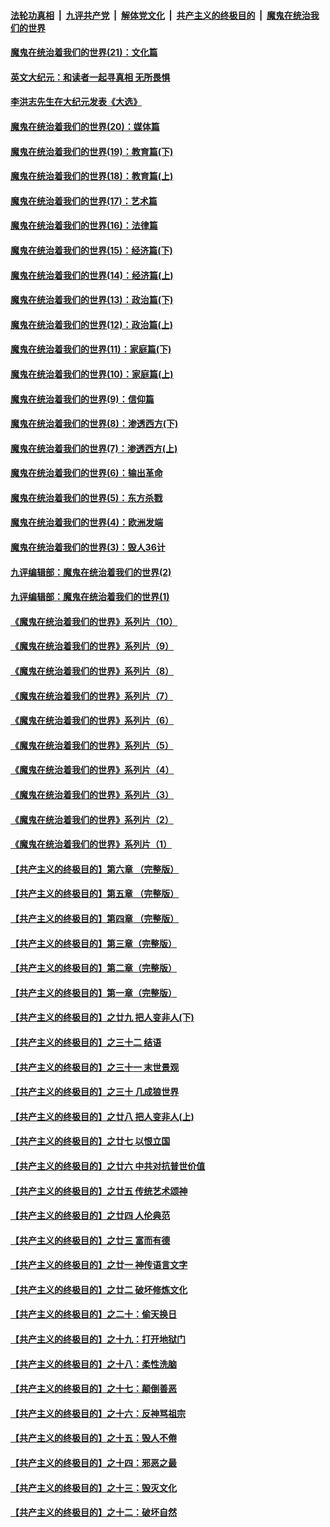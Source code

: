 

####  [法轮功真相](../../../../basic/blob/master/README.md?t=01200731) &nbsp;|&nbsp; [九评共产党](../../../../9ping.md/blob/master/README.md?t=01200731) &nbsp;|&nbsp; [解体党文化](../../../../jtdwh.md/blob/master/README.md?t=01200731)  &nbsp;|&nbsp; [共产主义的终极目的](../../../../gczydzjmd.md/blob/master/README.md?t=01200731) &nbsp;|&nbsp; [魔鬼在统治我们的世界](../../../../mgztzwmdsj.md/blob/master/README.md?t=01200731) 

#### [魔鬼在统治着我们的世界(21)：文化篇](../pages/nsc422/n10597706.md?t=01200731) 

#### [英文大纪元：和读者一起寻真相 无所畏惧](../pages/nsc422/n12542027.md?t=01200731) 

#### [李洪志先生在大纪元发表《大选》](../pages/nsc422/n12534746.md?t=01200731) 

#### [魔鬼在统治着我们的世界(20)：媒体篇](../pages/nsc422/n10586579.md?t=01200731) 

#### [魔鬼在统治着我们的世界(19)：教育篇(下)](../pages/nsc422/n10564808.md?t=01200731) 

#### [魔鬼在统治着我们的世界(18)：教育篇(上)](../pages/nsc422/n10526970.md?t=01200731) 

#### [魔鬼在统治着我们的世界(17)：艺术篇](../pages/nsc422/n10499093.md?t=01200731) 

#### [魔鬼在统治着我们的世界(16)：法律篇](../pages/nsc422/n10485969.md?t=01200731) 

#### [魔鬼在统治着我们的世界(15)：经济篇(下)](../pages/nsc422/n10469975.md?t=01200731) 

#### [魔鬼在统治着我们的世界(14)：经济篇(上)](../pages/nsc422/n10457370.md?t=01200731) 

#### [魔鬼在统治着我们的世界(13)：政治篇(下)](../pages/nsc422/n10448270.md?t=01200731) 

#### [魔鬼在统治着我们的世界(12)：政治篇(上)](../pages/nsc422/n10444576.md?t=01200731) 

#### [魔鬼在统治着我们的世界(11)：家庭篇(下)](../pages/nsc422/n10440961.md?t=01200731) 

#### [魔鬼在统治着我们的世界(10)：家庭篇(上)](../pages/nsc422/n10435448.md?t=01200731) 

#### [魔鬼在统治着我们的世界(9)：信仰篇](../pages/nsc422/n10432159.md?t=01200731) 

#### [魔鬼在统治着我们的世界(8)：渗透西方(下)](../pages/nsc422/n10429603.md?t=01200731) 

#### [魔鬼在统治着我们的世界(7)：渗透西方(上)](../pages/nsc422/n10426013.md?t=01200731) 

#### [魔鬼在统治着我们的世界(6)：输出革命](../pages/nsc422/n10421536.md?t=01200731) 

#### [魔鬼在统治着我们的世界(5)：东方杀戮](../pages/nsc422/n10417707.md?t=01200731) 

#### [魔鬼在统治着我们的世界(4)：欧洲发端](../pages/nsc422/n10414890.md?t=01200731) 

#### [魔鬼在统治着我们的世界(3)：毁人36计](../pages/nsc422/n10411583.md?t=01200731) 

#### [九评编辑部：魔鬼在统治着我们的世界(2)](../pages/nsc422/n10410036.md?t=01200731) 

#### [九评编辑部：魔鬼在统治着我们的世界(1)](../pages/nsc422/n10406825.md?t=01200731) 

#### [《魔鬼在统治着我们的世界》系列片（10）](../pages/nsc422/n12292670.md?t=01200731) 

#### [《魔鬼在统治着我们的世界》系列片（9）](../pages/nsc422/n12290859.md?t=01200731) 

#### [《魔鬼在统治着我们的世界》系列片（8）](../pages/nsc422/n12287445.md?t=01200731) 

#### [《魔鬼在统治着我们的世界》系列片（7）](../pages/nsc422/n12283425.md?t=01200731) 

#### [《魔鬼在统治着我们的世界》系列片（6）](../pages/nsc422/n12282314.md?t=01200731) 

#### [《魔鬼在统治着我们的世界》系列片（5）](../pages/nsc422/n12281419.md?t=01200731) 

#### [《魔鬼在统治着我们的世界》系列片（4）](../pages/nsc422/n12274024.md?t=01200731) 

#### [《魔鬼在统治着我们的世界》系列片（3）](../pages/nsc422/n12271322.md?t=01200731) 

#### [《魔鬼在统治着我们的世界》系列片（2）](../pages/nsc422/n12269049.md?t=01200731) 

#### [《魔鬼在统治着我们的世界》系列片（1）](../pages/nsc422/n12267575.md?t=01200731) 

#### [【共产主义的终极目的】第六章 （完整版）](../pages/nsc422/n11428913.md?t=01200731) 

#### [【共产主义的终极目的】第五章 （完整版）](../pages/nsc422/n11428912.md?t=01200731) 

#### [【共产主义的终极目的】第四章 （完整版）](../pages/nsc422/n11428907.md?t=01200731) 

#### [【共产主义的终极目的】第三章（完整版）](../pages/nsc422/n11428848.md?t=01200731) 

#### [【共产主义的终极目的】第二章（完整版）](../pages/nsc422/n11428831.md?t=01200731) 

#### [【共产主义的终极目的】第一章（完整版）](../pages/nsc422/n11417651.md?t=01200731) 

#### [【共产主义的终极目的】之廿九 把人变非人(下)](../pages/nsc422/n11344140.md?t=01200731) 

#### [【共产主义的终极目的】之三十二 结语](../pages/nsc422/n11360535.md?t=01200731) 

#### [【共产主义的终极目的】之三十一 末世景观](../pages/nsc422/n11351129.md?t=01200731) 

#### [【共产主义的终极目的】之三十 几成狼世界](../pages/nsc422/n11348280.md?t=01200731) 

#### [【共产主义的终极目的】之廿八 把人变非人(上)](../pages/nsc422/n11340492.md?t=01200731) 

#### [【共产主义的终极目的】之廿七 以恨立国](../pages/nsc422/n11336944.md?t=01200731) 

#### [【共产主义的终极目的】之廿六 中共对抗普世价值](../pages/nsc422/n11324785.md?t=01200731) 

#### [【共产主义的终极目的】之廿五 传统艺术颂神](../pages/nsc422/n11296396.md?t=01200731) 

#### [【共产主义的终极目的】之廿四 人伦典范](../pages/nsc422/n11296397.md?t=01200731) 

#### [【共产主义的终极目的】之廿三 富而有德](../pages/nsc422/n11283598.md?t=01200731) 

#### [【共产主义的终极目的】之廿一 神传语言文字](../pages/nsc422/n11263265.md?t=01200731) 

#### [【共产主义的终极目的】之廿二 破坏修炼文化](../pages/nsc422/n11245728.md?t=01200731) 

#### [【共产主义的终极目的】之二十：偷天换日](../pages/nsc422/n11238846.md?t=01200731) 

#### [【共产主义的终极目的】之十九：打开地狱门](../pages/nsc422/n11206376.md?t=01200731) 

#### [【共产主义的终极目的】之十八：柔性洗脑](../pages/nsc422/n11199994.md?t=01200731) 

#### [【共产主义的终极目的】之十七：颠倒善恶](../pages/nsc422/n11179782.md?t=01200731) 

#### [【共产主义的终极目的】之十六：反神骂祖宗](../pages/nsc422/n11166798.md?t=01200731) 

#### [【共产主义的终极目的】之十五：毁人不倦](../pages/nsc422/n11166792.md?t=01200731) 

#### [【共产主义的终极目的】之十四：邪恶之最](../pages/nsc422/n11150249.md?t=01200731) 

#### [【共产主义的终极目的】之十三：毁灭文化](../pages/nsc422/n11135227.md?t=01200731) 

#### [【共产主义的终极目的】之十二：破坏自然](../pages/nsc422/n11135214.md?t=01200731) 

